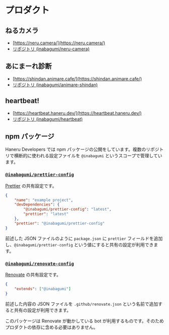 # プロダクト

## ねるカメラ

- [https://neru.camera/](https://neru.camera/)
- [リポジトリ (inabagumi/neru-camera)](https://github.com/inabagumi/neru-camera)

## あにまーれ診断

- [https://shindan.animare.cafe/](https://shindan.animare.cafe/)
- [リポジトリ (inabagumi/animare-shindan)](https://github.com/inabagumi/animare-shindan)

## heartbeat!

- [https://heartbeat.haneru.dev/](https://heartbeat.haneru.dev/)
- [リポジトリ (inabagumi/heartbeat)](https://github.com/inabagumi/heartbeat)

## npm パッケージ

Haneru Developers では npm パッケージの公開をしています。複数のリポジトリで横断的に使われる設定ファイルを `@inabagumi` というスコープで管理しています。

### [`@inabagumi/prettier-config`](https://www.npmjs.com/package/@inabagumi/prettier-config)

[Prettier](https://prettier.io/) の共有設定です。

```json
{
    "name": "example project",
    "devDependencies": {
        "@inabagumi/prettier-config": "latest",
        "prettier": "latest"
    },
    "prettier": "@inabagumi/prettier-config"
}
```

前述した JSON ファイルのように `package.json` に `prettier` フィールドを追加し、`@inabagumi/prettier-config` という値にすると共有の設定が利用できます。

### [`@inabagumi/renovate-config`](https://www.npmjs.com/package/@inabagumi/renovate-config)

[Renovate](https://renovatebot.com/) の共有設定です。

```json
{
    "extends": ["@inabagumi"]
}
```

前述した内容の JSON ファイルを `.github/renovate.json` という名前で追加すると共有の設定が利用できます。

このパッケージは Renovate が動かしている bot が利用するものです。そのためプロダクトの依存に含める必要はありません。
